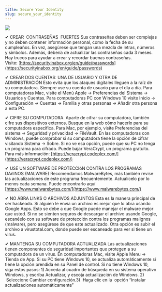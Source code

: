 ```yaml
---
title: Secure Your Identity
slug: secure_your_identity
---
```


![](/images/coverchap_5.jpg)




<span class="highlight_color">✔ CREAR  CONTRASEÑAS  FUERTES</span> Sus contraseñas deben ser complejas y no deben contener información personal, como la fecha de su cumpleaños. En vez, asegúrese que tengan una mezcla de letras, números y símbolos. Además, debería de actualizar las contraseñas cada 3 meses. Hay trucos para ayudar a crear y recordar buenas contraseñas. Visite: [https://securityinabox.org/en/guide/passwords](https://securityinabox.org/en/guide/passwords) 

✔ CREAR DOS CUENTAS: UNA DE USUARIO Y OTRA DE ADMINISTRACIÓN Esto evita que los ataques digitales lleguen a la raíz de su computadora. Siempre use su cuenta de usuario para el día a día. Para computadoras Mac, visite el Menú Apple → Preferencias del Sistema → Usuarios y Cuentas. Para computadoras PC con Windows 10 visite Inicio → Configuración → Cuentas → Familia y otras personas → Añadir otra persona a esta PC. 

✔ CIFRE SU COMPUTADORA  Aparte de cifrar su computadora, también cifre sus dispositivos externos. Busque en la web cómo hacerlo para su computadora específica. Para Mac, por ejemplo, visite Preferencias del sistema → Seguridad y privacidad → FileVault. En las computadoras con Windows, puede comprobar si su computadora tiene la opción de cifrar visitando Sistema → Sobre. Si no ve esa opción, puede que su PC no tenga un programa para cifrado. Puede bajar VeraCrypt, un programa gratuito. Para más información: [https://veracrypt.codeplex.com/](https://veracrypt.codeplex.com/)



✔ USE UN SOFTWARE DE PROTECCIóN CONTRA LOS PROGRAMAS DAñINOS (MALWARE) Recomendamos MalwareBytes, más también revise las actualizaciones de este programa frecuentemente. Actualícelo por lo menos cada semana. Puede encontrarlo aquí [https://www.malwarebytes.com/](https://www.malwarebytes.com/)

<span class="highlight_color">✔ NO ÁBRA LINKS O ARCHIVOS ADJUNTOS</span> Esta es la manera principal de ser hackeado. Si alguien le envía un archivo es mejor que lo ábra usando Google Apps. Esto se debe a que Google puede manejar el malware mejor que usted. Si no se sienten seguros de descargar el archivo usando Google, escanéelo con su software de protección contra los programas malignos (malware), pero asegúrese de que este actualizado. Otra opción es subir el archivo a virustotal.com, donde puede ser escaneado para ver si tiene un virus. 

<span class="highlight_color">✔ MANTENGA SU COMPUTADORA ACTUALIZADA</span> Las actualizaciones tienen componentes de seguridad importantes que protegen a su computadora de un virus. En computadoras Mac, visite Apple Menu → Tienda de App. Si su PC tiene Windows 10, se actualiza automáticamente si tiene la opción prendida en su Panel de control. Si no tiene Windows 10, siga estos pasos: 1) Acceda al cuadro de búsqueda en su sistema operativo Windows, y escriba Actualizar, y escoja actualización de Windows. 2)  Seleccione Cambiar configuración.3)  Haga clic en la  opción “Instalar actualizaciones automáticamente”